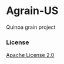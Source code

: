 # Agrain-US
Quinoa grain project


### License
[Apache License 2.0](https://choosealicense.com/licenses/apache-2.0/)
